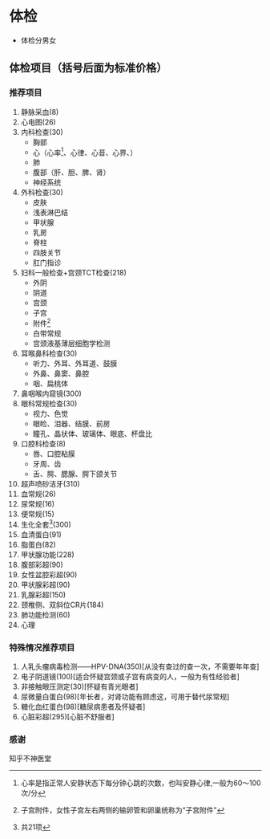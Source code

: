 # 体检

- 体检分男女

## 体检项目（括号后面为标准价格）

### 推荐项目
1. 静脉采血(8)
2. 心电图(26)
3. 内科检查(30)
    - 胸部
    - 心（心率[^1]、心律、心音、心界、）
    - 肺
    - 腹部（肝、胆、脾、肾）
    - 神经系统
4. 外科检查(30)
    - 皮肤
    - 浅表淋巴结
    - 甲状腺
    - 乳房
    - 脊柱
    - 四肢关节
    - 肛门指诊
5. 妇科一般检查+宫颈TCT检查(218)
    - 外阴
    - 阴道
    - 宫颈
    - 子宫
    - 附件[^2]
    - 白带常规
    - 宫颈液基薄层细胞学检测
6. 耳喉鼻科检查(30)
    - 听力、外耳、外耳道、鼓膜
    - 外鼻、鼻窦、鼻腔
    - 咽、扁桃体
7. 鼻咽喉内窥镜(300)
8. 眼科常规检查(30)
    - 视力、色觉
    - 眼睑、泪器、结膜、前房
    - 瞳孔、晶状体、玻璃体、眼底、杯盘比
9. 口腔科检查(8)
    - 唇、口腔粘膜
    - 牙周、齿
    - 舌、腭、腮腺、腭下颌关节
10. 超声喷砂洁牙(310)
11. 血常规(26)
12. 尿常规(16)
13. 便常规(15)
14. 生化全套[^3](300)
15. 血清蛋白(91)
16. 脂蛋白(82)
17. 甲状腺功能(228)
18. 腹部彩超(90)
19. 女性盆腔彩超(90)
20. 甲状腺彩超(90)
21. 乳腺彩超(150)
22. 颈椎侧、双斜位CR片(184)
23. 肺功能检测(60)
24. 心理

### 特殊情况推荐项目
1. 人乳头瘤病毒检测——HPV-DNA(350)[从没有查过的查一次，不需要年年查]
2. 电子阴道镜(100)[适合怀疑宫颈或子宫有病变的人，一般为有性经验者]
3. 非接触眼压测定(30)[怀疑有青光眼者]
4. 尿微量白蛋白(98)[年长者，对肾功能有顾虑这，可用于替代尿常规]
5. 糖化血红蛋白(98)[糖尿病患者及怀疑者]
6. 心脏彩超(295)[心脏不舒服者]

### 感谢
知乎不神医堂

[^1]: 心率是指正常人安静状态下每分钟心跳的次数，也叫安静心律,一般为60～100次/分
[^2]: 子宫附件，女性子宫左右两侧的输卵管和卵巢统称为“子宫附件”
[^3]: 共21项